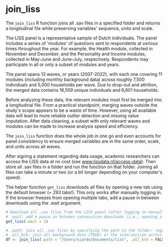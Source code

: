 # join_liss

The `join_liss` R function joins all .sav files in a specified folder and returns a longitudinal file while preserving variables' sequence, units and scale.

The LISS panel is a representative sample of Dutch individuals. The panel includes a series of 'modules' of questions sent to respondents at various times throughout the year. For example, the Health module, collected in November and December, and the Personality and Income modules, collected in May-June and June-July, respectively. Respondents may participate in all or only a subset of modules and years.  

The panel spans 13 waves, or years (2007-2022), with each one covering 11 modules (including monthly background data) across roughly 7,500 individuals and 5,000 households per wave. Due to drop-out and attrition, the merged data contains 16,559 unique individuals and 6,601 households.

Before analyzing these data, the relevant modules must first be merged into a longitudinal file. From a practical standpoint, merging waves outside the study's scope appears to be a waste of time. However, using all available data will lead to more reliable outlier detection and missing value imputation. After data cleaning, a subset with only relevant waves and modules can be made to increase analysis speed and efficiency. 

The `join_liss` function does the whole job in one go and even accounts for panel consistency to ensure merged variables are in the same order, scale, and units across all waves. 

After signing a statement regarding data usage, academic researchers can access the LISS data at no cost (see www.lissdata.nl/access-data). Then store all .sav files in a folder and run the function on that folder. Joining all files can take a minute or two (or a bit longer depending on your computer's speed).

The helper function `get_liss` downloads all files by opening a new tab using the default browser (= 293 tabs!). This only works after manually logging in. If the browser freezes from opening multiple tabs, add a pause in between downloads using the .wait argument.

```R
# Download all .sav files from the LISS panel (after logging in manually first).
# .wait: add a pause in between consecutive downloads (i.e., opening a new tab)
get_liss(.wait = 1)

# .path: join all .sav files by specifying the path to the folder; regardless of order/subfolder.
# .all_bck: join all background data (TRUE) or the intersection across all modules (FALSE, by default).
df <- join_liss(.path = "/Users/siardv/Documents/liss", .all_bck = FALSE)
```
